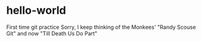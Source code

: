 # hello-world
First time git practice
Sorry, I keep thinking of the Monkees' "Randy Scouse Git" and now "Till Death Us Do Part"
